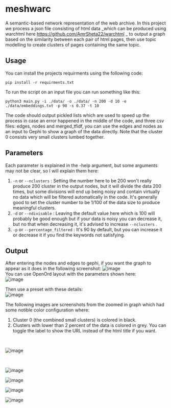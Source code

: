 # meshwarc
A semantic-based network representation of the web archive.
In this project we process a json file consisting of html data _which can be produced using warchtml here https://github.com/AmrSheta22/warchtml _ to output a graph based on the similarity between each pair of html pages, then use topic modelling to create clusters of pages containing the same topic.
## Usage
You can install the projects requirments using the following code:
```
pip install -r requirments.txt
```
To run the script on an input file you can run something like this:
```
python3 main.py -i ./data/ -o ./data/ -n 200 -d 10 -e ./data/embeddings.txt -p 90 -s 0.37 -t 10
```
The code should output pickled lists which are used to speed up the process in case an error happened in the middle of the code, and three csv files: edges, nodes and merged_tfidf, you can use the edges and nodes as an input to Gephi to show a graph of the data directly.
Note that the cluster 0 consists very small clusters lumbed together.
## Parameters
Each parameter is explained in the -help argument, but some arguments may not be clear, so I will explain them here:

1. <code>-n</code> or <code>--nclusters</code> : Setting the number here to be 200 won't really produce 200 cluster in the output nodes, but it will divide the data 200 times, but some divisions will end up being noisy and contain virtually no data which will be filtered automatically in the code. It's generally good to set the cluster number to be 1/100 of the data size to produce meaningful clusters.
2. <code>-d</code> or <code>--ndivisable</code> : Leaving the default value here which is 100 will probably be good enough but if your data is noisy you can decrease it, but no that when decreasing it, it's advised to increase <code>--nclusters</code> .
3. <code>-p</code> or <code>--percentage_filtered</code> : It's 90 by default, but you can increase it or decrease it if you find the keywords not satisfying.

## Output
After entering the nodes and edges to gephi, if you want the graph to appear as it does in the following screenshot:
![image](https://github.com/AmrSheta22/meshwarc/assets/78879883/19c70146-29bc-48d3-a0b7-526dab9301b5)
<br/>
You can use OpenOrd layout with the parameters shown here:
<br/>
![image](https://github.com/AmrSheta22/meshwarc/assets/78879883/e1000d8f-e4e4-44bb-9b04-05641a79ba92)
<br/>

Then use a preset with these details:
<br/>
![image](https://github.com/AmrSheta22/meshwarc/assets/78879883/71615152-3c55-4947-ae29-27b1d1e93d24)
<br/>


The following images are screenshots from the zoomed in graph which had some notible color configuration where:
1. Cluster 0 (the combined small clusters) is colored in black.
2. Clusters with lower than 2 percent of the data is colored in grey.
You can toggle the label to show the URL instead of the html title if you want.
<br/>

![image](https://github.com/AmrSheta22/meshwarc/assets/78879883/159ac4ed-9436-4b29-b4d5-bfcc49376262)

<br/>

![image](https://github.com/AmrSheta22/meshwarc/assets/78879883/9f630bbd-d822-4013-a998-651f52592575)
<br/>

![image](https://github.com/AmrSheta22/meshwarc/assets/78879883/df5ea26d-886a-4e23-9387-21fc761d8707)
<br/>

![image](https://github.com/AmrSheta22/meshwarc/assets/78879883/96c5d043-293e-45ca-b068-c5d4e69c0247)
<br/>

![image](https://github.com/AmrSheta22/meshwarc/assets/78879883/18001861-8ffb-457c-b70e-53ac2e7d9988)
<br/>

